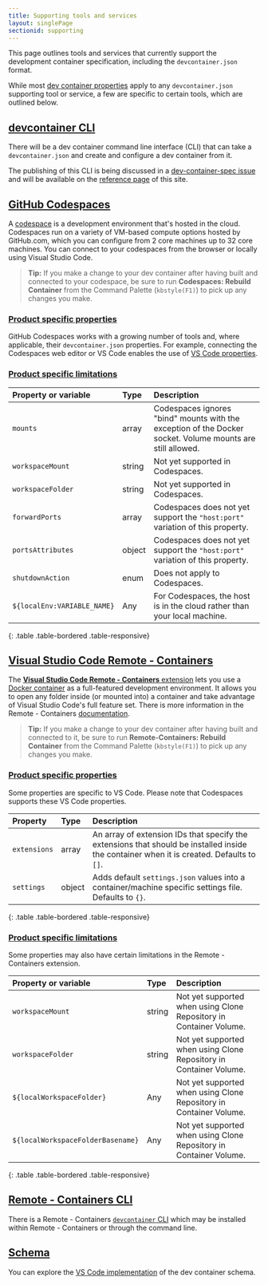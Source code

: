 ```yaml
---
title: Supporting tools and services
layout: singlePage
sectionid: supporting
---
```


This page outlines tools and services that currently support the development container specification, including the `devcontainer.json` format.

While most [dev container properties](json-reference.md) apply to any `devcontainer.json` supporting tool or service, a few are specific to certain tools, which are outlined below.

## <a href="#devcontainer-cli" name="devcontainer-cli" class="anchor"> devcontainer CLI </a>

There will be a dev container command line interface (CLI) that can take a `devcontainer.json` and create and configure a dev container from it.

The publishing of this CLI is being discussed in a [dev-container-spec issue](https://github.com/microsoft/dev-container-spec/issues/9) and will be available on the [reference page](/_implementors/reference.md) of this site.

## <a href="#github-codespaces" name="github-codespaces" class="anchor"> GitHub Codespaces </a>

A [codespace](https://docs.github.com/en/codespaces/overview) is a development environment that's hosted in the cloud. Codespaces run on a variety of VM-based compute options hosted by GitHub.com, which you can configure from 2 core machines up to 32 core machines. You can connect to your codespaces from the browser or locally using Visual Studio Code.

> **Tip:** If you make a change to your dev container after having built and connected to your codespace, be sure to run **Codespaces: Rebuild Container** from the Command Palette (`kbstyle(F1)`) to pick up any changes you make.

### <a href="#codespaces-specific-properties" name="codespaces-specific-properties" class="anchor"> Product specific properties </a>
GitHub Codespaces works with a growing number of tools and, where applicable, their `devcontainer.json` properties. For example, connecting the Codespaces web editor or VS Code enables the use of [VS Code properties](#visual-studio-code-specific-properties).

### <a href="#codespaces-specific-limitations" name="codespaces-specific-limitations" class="anchor"> Product specific limitations </a>

| Property or variable | Type  | Description |
|:------------------|:------------|:------------|
| `mounts` | array | Codespaces ignores "bind" mounts with the exception of the Docker socket. Volume mounts are still allowed.|
| `workspaceMount` | string | Not yet supported in Codespaces. |
| `workspaceFolder` | string | Not yet supported in Codespaces. |
| `forwardPorts` | array | Codespaces does not yet support the `"host:port"` variation of this property. |
| `portsAttributes` | object | Codespaces does not yet support the `"host:port"` variation of this property.|
| `shutdownAction` | enum | Does not apply to Codespaces. |
| `${localEnv:VARIABLE_NAME}` | Any | For Codespaces, the host is in the cloud rather than your local machine.|
{: .table .table-bordered .table-responsive}

## <a href="#visual-studio-code-remote-containers" name="visual-studio-code-remote-containers" class="anchor"> Visual Studio Code Remote - Containers </a>

The [**Visual Studio Code Remote - Containers** extension](https://marketplace.visualstudio.com/items?itemName=ms-vscode-remote.remote-containers) lets you use a [Docker container](https://docker.com) as a full-featured development environment. It allows you to open any folder inside (or mounted into) a container and take advantage of Visual Studio Code's full feature set. There is more information in the Remote - Containers [documentation](https://code.visualstudio.com/docs/remote/containers).

> **Tip:** If you make a change to your dev container after having built and connected to it, be sure to run **Remote-Containers: Rebuild Container** from the Command Palette (`kbstyle(F1)`) to pick up any changes you make.

### <a href="#visual-studio-code-specific-properties" name="visual-studio-code-specific-properties" class="anchor"> Product specific properties </a>

Some properties are specific to VS Code. Please note that Codespaces supports these VS Code properties.

| Property | Type  | Description |
|:------------------|:------------|:------------|
| `extensions` | array | An array of extension IDs that specify the extensions that should be installed inside the container when it is created. Defaults to `[]`. |
| `settings` | object | Adds default `settings.json` values into a container/machine specific settings file. Defaults to `{}`. |
{: .table .table-bordered .table-responsive}

### <a href="#visual-studio-code-specific-limitations" name="visual-studio-code-specific-limitations" class="anchor"> Product specific limitations </a>

Some properties may also have certain limitations in the Remote - Containers extension.

| Property or variable | Type  | Description |
|:------------------|:------------|:------------|
| `workspaceMount` | string | Not yet supported when using Clone Repository in Container Volume. |
| `workspaceFolder` | string | Not yet supported when using Clone Repository in Container Volume. |
| `${localWorkspaceFolder}`  | Any | Not yet supported when using Clone Repository in Container Volume. |
| `${localWorkspaceFolderBasename}` | Any | Not yet supported when using Clone Repository in Container Volume. |
{: .table .table-bordered .table-responsive}

## <a href="#remote-containers-cli" name="remote-containers-cli" class="anchor"> Remote - Containers CLI </a>

There is a Remote - Containers [`devcontainer` CLI](https://code.visualstudio.com/docs/remote/devcontainer-cli) which may be installed within Remote - Containers or through the command line.

## <a href="#schema" name="schema" class="anchor"> Schema </a>

You can explore the [VS Code implementation](/_implementors/json_schema.md) of the dev container schema.